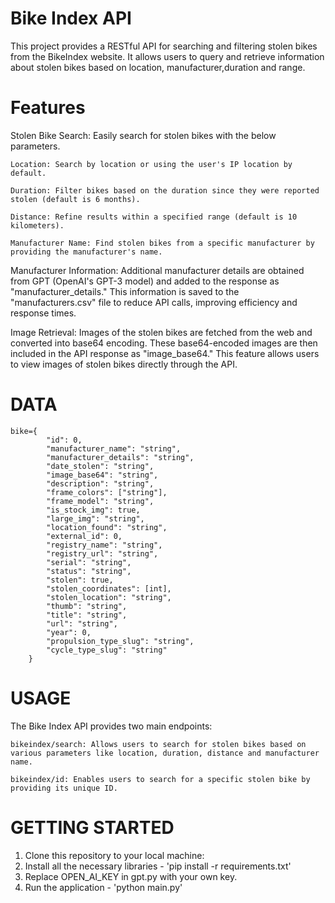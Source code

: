 # Bike Index API
This project provides a RESTful API for searching and filtering stolen bikes from the BikeIndex website. It allows users to query and retrieve information about stolen bikes based on location, manufacturer,duration and range.


# Features
Stolen Bike Search: Easily search for stolen bikes with the below parameters.
    
    Location: Search by location or using the user's IP location by default.

    Duration: Filter bikes based on the duration since they were reported stolen (default is 6 months).
    
    Distance: Refine results within a specified range (default is 10 kilometers).
    
    Manufacturer Name: Find stolen bikes from a specific manufacturer by providing the manufacturer's name.

Manufacturer Information: Additional manufacturer details are obtained from GPT (OpenAI's GPT-3 model) and added to the response as "manufacturer_details." This information is saved to the "manufacturers.csv" file to reduce API calls, improving efficiency and response times.

Image Retrieval: Images of the stolen bikes are fetched from the web and converted into base64 encoding. These base64-encoded images are then included in the API response as "image_base64." This feature allows users to view images of stolen bikes directly through the API.

# DATA

    bike={
            "id": 0,
            "manufacturer_name": "string",
            "manufacturer_details": "string",
            "date_stolen": "string",
            "image_base64": "string",
            "description": "string",
            "frame_colors": ["string"],
            "frame_model": "string",
            "is_stock_img": true,
            "large_img": "string",
            "location_found": "string",
            "external_id": 0,
            "registry_name": "string",
            "registry_url": "string",
            "serial": "string",
            "status": "string",
            "stolen": true,
            "stolen_coordinates": [int],
            "stolen_location": "string",
            "thumb": "string",
            "title": "string",
            "url": "string",
            "year": 0,
            "propulsion_type_slug": "string",
            "cycle_type_slug": "string"
        }

# USAGE
The Bike Index API provides two main endpoints:

    bikeindex/search: Allows users to search for stolen bikes based on various parameters like location, duration, distance and manufacturer name.

    bikeindex/id: Enables users to search for a specific stolen bike by providing its unique ID.

# GETTING STARTED 
1. Clone this repository to your local machine:
2. Install all the necessary libraries - 'pip install -r requirements.txt'
3. Replace OPEN_AI_KEY in gpt.py with your own key.
4. Run the application - 'python main.py'

